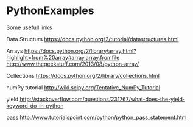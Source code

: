 PythonExamples
==============

Some usefull links 

Data Structurs
https://docs.python.org/2/tutorial/datastructures.html


Arrays
https://docs.python.org/2/library/array.html?highlight=from%20array#array.array.fromfile
http://www.thegeekstuff.com/2013/08/python-array/


Collections
https://docs.python.org/2/library/collections.html

numPy tutorial
http://wiki.scipy.org/Tentative_NumPy_Tutorial


yield
http://stackoverflow.com/questions/231767/what-does-the-yield-keyword-do-in-python

pass
http://www.tutorialspoint.com/python/python_pass_statement.htm



